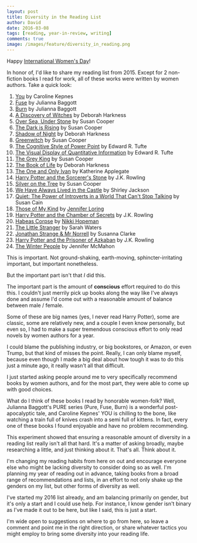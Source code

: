 ```yaml
---
layout: post
title: Diversity in the Reading List
author: David
date: 2016-03-08
tags: [reading, year-in-review, writing]
comments: true
image: /images/feature/diversity_in_reading.png
---
```


Happy [International Women's Day](http://www.internationalwomensday.com/)!

In honor of, I'd like to share my reading list from 2015. Except for 2
non-fiction books I read for work, all of these works were written by women
authors. Take a quick look:

1. [You](https://www.goodreads.com/book/show/20821614-you) by Caroline Kepnes
1. [Fuse](https://www.goodreads.com/book/show/9752754-fuse) by Julianna Baggott
1. [Burn](https://www.goodreads.com/book/show/18984702-burn) by Julianna Baggott
1. [A Discovery of Witches](https://www.goodreads.com/book/show/11468955-a-discovery-of-witches)
   by Deborah Harkness
1. [Over Sea, Under Stone](https://www.goodreads.com/book/show/11312.Over_Sea_Under_Stone)
   by Susan Cooper
1. [The Dark is Rising](https://www.goodreads.com/book/show/210329.The_Dark_is_Rising)
   by Susan Cooper
1. [Shadow of Night](https://www.goodreads.com/book/show/16171223-shadow-of-night)
   by Deborah Harkness
1. [Greenwitch](https://www.goodreads.com/book/show/24963.Greenwitch) by Susan
   Cooper
1. [The Cognitive Style of Power Point](https://www.goodreads.com/book/show/742719.The_Cognitive_Style_of_Power_Point)
   by Edward R. Tufte
1. [The Visual Display of Quantitative Information](https://www.goodreads.com/book/show/17744.The_Visual_Display_of_Quantitative_Information)
   by Edward R. Tufte
1. [The Grey King](https://www.goodreads.com/book/show/745955.The_Grey_King) by
   Susan Cooper
1. [The Book of Life](https://www.goodreads.com/book/show/16054217-the-book-of-life)
   by Deborah Harkness
1. [The One and Only Ivan](https://www.goodreads.com/book/show/18635000-the-one-and-only-ivan)
   by Katherine Applegate
1. [Harry Potter and the Sorcerer's Stone](https://www.goodreads.com/book/show/3.Harry_Potter_and_the_Sorcerer_s_Stone)
   by J.K. Rowling
1. [Silver on the Tree](https://www.goodreads.com/book/show/6660638-silver-on-the-tree)
   by Susan Cooper
1. [We Have Always Lived in the Castle](https://www.goodreads.com/book/show/89724.We_Have_Always_Lived_in_the_Castle)
   by Shirley Jackson
1. [Quiet: The Power of Introverts in a World That Can't Stop Talking](https://www.goodreads.com/book/show/8520610-quiet)
   by Susan Cain
1. [Those of My Kind](https://www.goodreads.com/book/show/25521028-those-of-my-kind)
   by [Jennifer Loring](http://jennifertloring.com/)
1. [Harry Potter and the Chamber of Secrets](https://www.goodreads.com/book/show/15881.Harry_Potter_and_the_Chamber_of_Secrets)
   by J.K. Rowling
1. [Habeas Corpse](https://www.goodreads.com/book/show/18702682-habeas-corpse)
   by [Nikki Hopeman](http://nikkihopeman.com/)
1. [The Little Stranger](https://www.goodreads.com/book/show/5598017-the-little-stranger)
   by Sarah Waters
1. [Jonathan Strange & Mr Norrell](https://www.goodreads.com/book/show/14201.Jonathan_Strange_Mr_Norrell)
   by Susanna Clarke
1. [Harry Potter and the Prisoner of Azkaban](https://www.goodreads.com/book/show/5.Harry_Potter_and_the_Prisoner_of_Azkaban)
   by J.K. Rowling
1. [The Winter People](https://www.goodreads.com/book/show/18007535-the-winter-people)
   by Jennifer McMahon

This is important. Not ground-shaking, earth-moving, sphincter-irritating
important, but important nonetheless.

But the important part isn't that _I_ did this.

The important part is the amount of **conscious** effort required to do this
this. I couldn't just merrily pick up books along the way like I've always done
and assume I'd come out with a reasonable amount of balance between male /
female.

Some of these are big names (yes, I never read Harry Potter), some are classic,
some are relatively new, and a couple I even know personally, but even so, I had
to make a super tremendous conscious effort to only read novels by women authors
for a year.

I could blame the publishing industry, or big bookstores, or Amazon, or even
Trump, but that kind of misses the point. Really, I can only blame myself,
because even though I made a big deal about how tough it was to do this just a
minute ago, it really wasn't all that difficult.

I just started asking people around me to very specifically recommend books by
women authors, and for the most part, they were able to come up with good
choices.

What do I think of these books I read by honorable women-folk? Well, Julianna
Baggott's PURE series (Pure, Fuse, Burn) is a wonderful post-apocalyptic tale,
and Caroline Kepnes' YOU is chilling to the bone, like watching a train full of
knives crash into a semi full of kittens. In fact, every one of these books I
found enjoyable and have no problem recommending.

This experiment showed that ensuring a reasonable amount of diversity in a
reading list really isn't all that hard. It's a matter of asking broadly, maybe
researching a little, and just thinking about it. That's all. Think about it.

I'm changing my reading habits from here on out and encourage everyone else who
might be lacking diversity to consider doing so as well. I'm planning my year of
reading out in advance, taking books from a broad range of recommendations and
lists, in an effort to not only shake up the genders on my list, but other forms
of diversity as well.

I've started my 2016 list already, and am balancing primarily on gender, but
it's only a start and I could use help. For instance, I know gender isn't binary
as I've made it out to be here, but like I said, this is just a start.

I'm wide open to suggestions on where to go from here, so leave a comment and
point me in the right direction, or share whatever tactics you might employ to
bring some diversity into your reading life.
